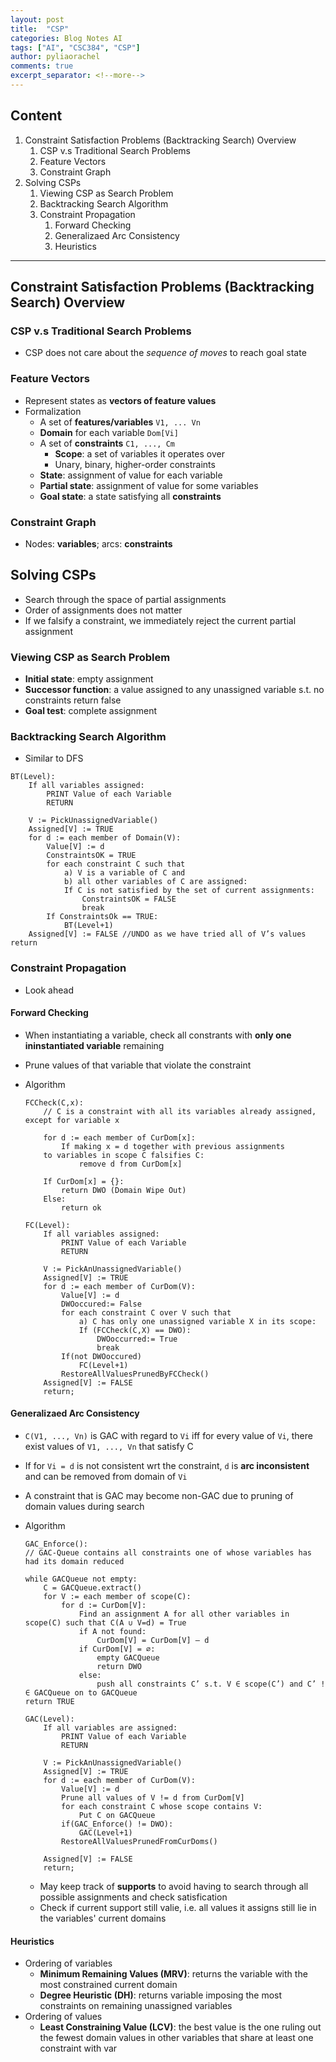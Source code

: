 ```yaml
---
layout: post
title:  "CSP"
categories: Blog Notes AI
tags: ["AI", "CSC384", "CSP"]
author: pyliaorachel
comments: true
excerpt_separator: <!--more-->
---
```


## Content

1. Constraint Satisfaction Problems (Backtracking Search) Overview
	1. CSP v.s Traditional Search Problems
	2. Feature Vectors
	3. Constraint Graph
2. Solving CSPs
	1. Viewing CSP as Search Problem
	2. Backtracking Search Algorithm
	3. Constraint Propagation
		1. Forward Checking
		2. Generalizaed Arc Consistency
		3. Heuristics

<!--more-->
---
## Constraint Satisfaction Problems (Backtracking Search) Overview

### CSP v.s Traditional Search Problems

- CSP does not care about the _sequence of moves_ to reach goal state

### Feature Vectors

- Represent states as __vectors of feature values__
- Formalization
	- A set of __features/variables__ `V1, ... Vn`
	- __Domain__ for each variable `Dom[Vi]`
	- A set of __constraints__ `C1, ..., Cm`
		- __Scope__: a set of variables it operates over
		- Unary, binary, higher-order constraints
	- __State__: assignment of value for each variable
	- __Partial state__: assignment of value for some variables
	- __Goal state__: a state satisfying all __constraints__

### Constraint Graph

- Nodes: __variables__; arcs: __constraints__

## Solving CSPs

- Search through the space of partial assignments
- Order of assignments does not matter
- If we falsify a constraint, we immediately reject the current partial assignment

### Viewing CSP as Search Problem

- __Initial state__: empty assignment
- __Successor function__: a value assigned to any unassigned variable s.t. no constraints return false
- __Goal test__: complete assignment

### Backtracking Search Algorithm

- Similar to DFS

```
BT(Level):
	If all variables assigned:
		PRINT Value of each Variable
		RETURN

	V := PickUnassignedVariable()
	Assigned[V] := TRUE
	for d := each member of Domain(V):
		Value[V] := d
    	ConstraintsOK = TRUE
      	for each constraint C such that
            a) V is a variable of C and
			b) all other variables of C are assigned: 
			If C is not satisfied by the set of current assignments:
				ConstraintsOK = FALSE
				break
      	If ConstraintsOk == TRUE:
			BT(Level+1)
	Assigned[V] := FALSE //UNDO as we have tried all of V’s values return
```

### Constraint Propagation

- Look ahead

#### Forward Checking

- When instantiating a variable, check all constrants with __only one ininstantiated variable__ remaining
- Prune values of that variable that violate the constraint
- Algorithm

	```
	FCCheck(C,x):
		// C is a constraint with all its variables already assigned, except for variable x

		for d := each member of CurDom[x]:
			If making x = d together with previous assignments
        to variables in scope C falsifies C:
    			remove d from CurDom[x]

 		If CurDom[x] = {}:
 			return DWO (Domain Wipe Out)
 		Else:
 			return ok

 	FC(Level):
		If all variables assigned:
        	PRINT Value of each Variable
        	RETURN

		V := PickAnUnassignedVariable()
   		Assigned[V] := TRUE
   		for d := each member of CurDom(V):
			Value[V] := d
        	DWOoccured:= False
        	for each constraint C over V such that
            	a) C has only one unassigned variable X in its scope:
				If (FCCheck(C,X) == DWO):
	            	DWOoccurred:= True
					break
			If(not DWOoccured)
	        	FC(Level+1)
	        RestoreAllValuesPrunedByFCCheck()
		Assigned[V] := FALSE
		return;
	```


#### Generalizaed Arc Consistency

- `C(V1, ..., Vn)` is GAC with regard to `Vi` iff for every value of `Vi`, there exist values of `V1, ..., Vn` that satisfy C
- If for `Vi = d` is not consistent wrt the constraint, `d` is __arc inconsistent__ and can be removed from domain of `Vi`
- A constraint that is GAC may become non-GAC due to pruning of domain values during search
- Algorithm

	```
	GAC_Enforce():
	// GAC-Queue contains all constraints one of whose variables has had its domain reduced

	while GACQueue not empty:
		C = GACQueue.extract()
		for V := each member of scope(C):
			for d := CurDom[V]:
				Find an assignment A for all other variables in scope(C) such that C(A ∪ V=d) = True
				if A not found:
					CurDom[V] = CurDom[V] – d 
				if CurDom[V] = ∅:
	                empty GACQueue
	                return DWO
				else:
					push all constraints C’ s.t. V ∈ scope(C’) and C’ !∈ GACQueue on to GACQueue
	return TRUE

	GAC(Level):
		If all variables are assigned:
			PRINT Value of each Variable
			RETURN

		V := PickAnUnassignedVariable()
		Assigned[V] := TRUE
		for d := each member of CurDom(V):
			Value[V] := d
			Prune all values of V != d from CurDom[V]
			for each constraint C whose scope contains V:
				Put C on GACQueue
			if(GAC_Enforce() != DWO):
				GAC(Level+1)
			RestoreAllValuesPrunedFromCurDoms()

		Assigned[V] := FALSE
		return;
	```
	- May keep track of __supports__ to avoid having to search through all possible assignments and check satisfication
	- Check if current support still valie, i.e. all values it assigns still lie in the variables' current domains

#### Heuristics

- Ordering of variables
	- __Minimum Remaining Values (MRV)__: returns the variable with the most constrained current domain
	- __Degree Heuristic (DH)__: returns variable imposing the most constraints on remaining unassigned variables
- Ordering of values
	- __Least Constraining Value (LCV)__: the best value is the one ruling out the fewest domain values in other variables that share at least one constraint with var



















